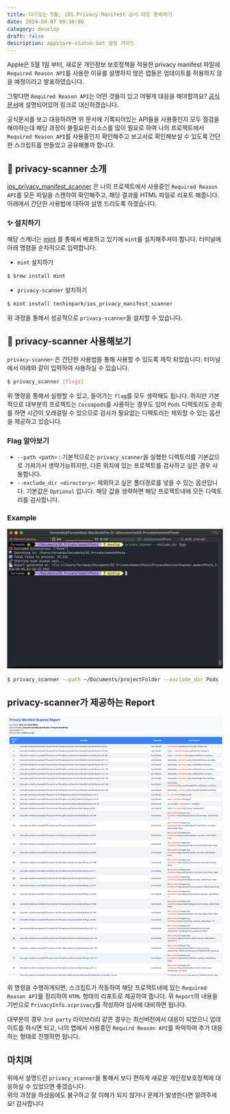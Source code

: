 ```yaml
---
title: 다가오는 5월, iOS Privacy Manifest 심사 대응 준비하기
date: 2024-04-07 09:30:00
category: develop
draft: false
description: appstore-status-bot 설정 가이드
---
```


Apple은 5월 1일 부터, 새로운 개인정보 보호정책을 적용한 privacy manifest 파일에 `Required Reason API`를 사용한 이유를 설명하지 않은 앱들은 업데이트를 허용하지 않을 예정이라고 발표하였습니다. 

 그렇다면 `Required Reason API`는 어떤 것들이 있고 어떻게 대응을 해야할까요? 
[공식문서](https://developer.apple.com/documentation/bundleresources/privacy_manifest_files/describing_use_of_required_reason_api)에 설명되어있어 링크로 대신하겠습니다. 

공식문서를 보고 대응하려면 위 문서에 기록되어있는 API들을 사용중인지 모두 점검을 해야하는데 해당 과정이 불필요한 리소스를 많이 필요로 하여 나의 프로젝트에서 `Required Reason API`를 사용중인지 확인해주고 보고서로 확인해보실 수 있도록 간단한 스크립트를 만들었고 공유해볼까 합니다.


## 🎁 privacy-scanner 소개 

[ios_privacy_manifest_scanner](https://github.com/techinpark/ios_privacy_manifest_scanner) 은 나의 프로젝트에서 사용중인 `Required Reason API`를 모든 파일을 스캔하여 확인해주고, 해당 결과를 HTML 파일로 리포트 해줍니다. 아래에서 간단한 사용법에 대하여 설명 드리도록 하겠습니다. 

### ✨ 설치하기 

해당 스캐너는 [mint](https://github.com/yonaskolb/Mint) 를 통해서 배포하고 있기에 `mint`를 설치해주셔야 합니다. 
터미널에 아래 명령을 순차적으로 입력합니다. 

- `mint` 설치하기
```sh
$ brew install mint
```

- `privacy-scanner` 설치하기 
```sh 
$ mint install techinpark/ios_privacy_manifest_scanner
```

위 과정을 통해서 성공적으로 `privacy-scanner`을 설치할 수 있습니다. 


## 🔎 privacy-scanner 사용해보기

`privacy-scanner` 은 간단한 사용법을 통해 사용할 수 있도록 제작 되었습니다. 
터미널에서 아래와 같이 입력하여 사용하실 수 있습니다. 

```sh 
$ privacy_scanner [flags]
```

위 명령을 통해서 실행할 수 있고, 들어가는 `flag`를 모두 생략해도 됩니다. 
하지만 기본적으로 대부분의 프로젝트는 `Cocoapods`를 사용하는 경우도 있어 `Pods` 디렉토리도 순회를 하면 시간이 오래걸릴 수 있으므로 검사가 필요없는 디렉토리는 제외할 수 있는 옵션을 제공하고 있습니다. 


### Flag 알아보기 

- `--path <path>` : 기본적으로는 `privacy_scanner`을 실행한 디렉토리를 기본값으로 가져가서 생략가능하지만, 다른 위치에 있는 프로젝트를 검사하고 싶은 경우 사용합니다. 
- `--exclude_dir <directory>`: 제외하고 싶은 폴더경로를 넣을 수 있는 옵션입니다. 기본값은 `Optional` 입니다. 해당 값을 생략하면 해당 프로젝트내에 모든 디렉토리를 검사합니다.


### Example 

![](../../assets/2024-04-07/screenshot.png)

```sh
$ privacy_scanner --path ~/Documents/projectFolder --exclude_dir Pods
```


## privacy-scanner가 제공하는 Report

![](../../assets/2024-04-07/screenshot2.png)

위 명령을 수행하게되면, 스크립트가 작동하여 해당 프로젝트내에 있는 `Required Reason API`를 정리하여 `HTML` 형태의 리포트로 제공하여 줍니다. 
위 `Report`의 내용을 기반으로  `PrivacyInfo.xcprivacy`를 작성하여 심사에 대비하면 됩니다. 

대부분의 경우 `3rd party` 라이브러리 같은 경우는 최신버전에서 대응이 되었으니 업데이트를 하시면 되고, 나의 앱에서 사용중인 `Requird Reason API`를 파악하여 추가 대응하는 형태로 진행하면 됩니다. 

## 마치며

위에서 설명드린 `privacy_scanner`을 통해서 보다 편하게 새로운 개인정보호정책에 대응하실 수 있었으면 좋겠습니다.  
위의 과정을 하셨음에도 불구하고 잘 이해가 되지 않거나 문제가 발생한다면 알려주세요! 감사합니다 